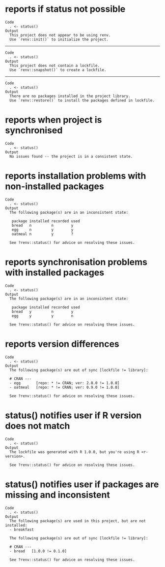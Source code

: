 # reports if status not possible

    Code
      . <- status()
    Output
      This project does not appear to be using renv.
      Use `renv::init()` to initialize the project.

---

    Code
      . <- status()
    Output
      This project does not contain a lockfile.
      Use `renv::snapshot()` to create a lockfile.

---

    Code
      . <- status()
    Output
      There are no packages installed in the project library.
      Use `renv::restore()` to install the packages defined in lockfile.

# reports when project is synchronised

    Code
      . <- status()
    Output
      No issues found -- the project is in a consistent state.

# reports installation problems with non-installed packages

    Code
      . <- status()
    Output
      The following package(s) are in an inconsistent state:
      
       package installed recorded used
       bread   n         n        y   
       egg     n         y        y   
       oatmeal n         y        ?   
      
      See ?renv::status() for advice on resolving these issues.

# reports synchronisation problems with installed packages

    Code
      . <- status()
    Output
      The following package(s) are in an inconsistent state:
      
       package installed recorded used
       bread   y         n        y   
       egg     y         y        n   
      
      See ?renv::status() for advice on resolving these issues.

# reports version differences

    Code
      . <- status()
    Output
      The following package(s) are out of sync [lockfile != library]:
      
      # CRAN ---
      - egg       [repo: * != CRAN; ver: 2.0.0 != 1.0.0]
      - oatmeal   [repo: * != CRAN; ver: 0.9.0 != 1.0.0]
      
      See ?renv::status() for advice on resolving these issues.

# status() notifies user if R version does not match

    Code
      . <- status()
    Output
      The lockfile was generated with R 1.0.0, but you're using R <r-version>.
      
      See ?renv::status() for advice on resolving these issues.

# status() notifies user if packages are missing and inconsistent

    Code
      . <- status()
    Output
      The following package(s) are used in this project, but are not installed:
      - breakfast
      
      The following package(s) are out of sync [lockfile != library]:
      
      # CRAN ---
      - bread   [1.0.0 != 0.1.0]
      
      See ?renv::status() for advice on resolving these issues.

